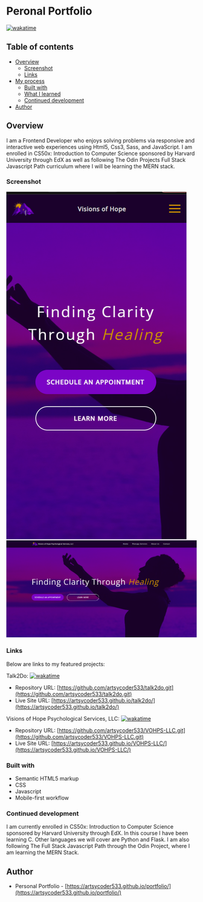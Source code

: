# Peronal Portfolio

[![wakatime](https://wakatime.com/badge/github/artsycoder533/portfolio.svg)](https://wakatime.com/badge/github/artsycoder533/portfolio)

## Table of contents

- [Overview](#overview)
  - [Screenshot](#screenshot)
  - [Links](#links)
- [My process](#my-process)
  - [Built with](#built-with)
  - [What I learned](#what-i-learned)
  - [Continued development](#continued-development)
- [Author](#author)

## Overview

I am a Frontend Developer who enjoys solving problems via responsive and interactive web experiences using Html5, Css3, Sass, and JavaScript.  I am enrolled in CS50x: Introduction to Computer Science sponsored by Harvard University through EdX as well as following The Odin Projects Full Stack Javascript Path curriculum where I will be learning the MERN stack.

### Screenshot

![Mobile Screenshot](vohps_mobile.png)
![Desktop Screenshot](vohps_desktop.png)

### Links

Below are links to my featured projects:

Talk2Do:
[![wakatime](https://wakatime.com/badge/user/598efa70-6943-48ce-b688-7687c79f4c4d/project/735950eb-d0ea-48f5-b265-936778f79e3b.svg)](https://wakatime.com/badge/user/598efa70-6943-48ce-b688-7687c79f4c4d/project/735950eb-d0ea-48f5-b265-936778f79e3b)

- Repository URL: [https://github.com/artsycoder533/talk2do.git](https://github.com/artsycoder533/talk2do.git)
- Live Site URL: [https://artsycoder533.github.io/talk2do/](https://artsycoder533.github.io/talk2do/)

Visions of Hope Psychological Services, LLC:
[![wakatime](https://wakatime.com/badge/github/artsycoder533/VOHPS-LLC.svg)](https://wakatime.com/badge/github/artsycoder533/VOHPS-LLC)

- Repository URL: [https://github.com/artsycoder533/VOHPS-LLC.git](https://github.com/artsycoder533/VOHPS-LLC.git)
- Live Site URL: [https://artsycoder533.github.io/VOHPS-LLC/](https://artsycoder533.github.io/VOHPS-LLC/)

### Built with

- Semantic HTML5 markup
- CSS
- Javascript
- Mobile-first workflow

### Continued development

I am currently enrolled in CS50x: Introduction to Computer Science sponsored by Harvard University through EdX.  In this course I have been learning C.  Other languages we will cover are Python and Flask.  I am also following The Full Stack Javascript Path through the Odin Project, where I am learning the MERN Stack.


## Author

- Personal Portfolio - [https://artsycoder533.github.io/portfolio/](https://artsycoder533.github.io/portfolio/)


